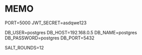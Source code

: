 # MEMO 

PORT=5000
JWT_SECRET=asdqwe123

DB_USER=postgres
DB_HOST=192.168.0.5
DB_NAME=postgres
DB_PASSWORD=postgres
DB_PORT=5432

SALT_ROUNDS=12
